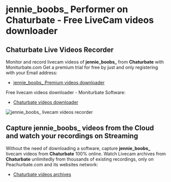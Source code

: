 # jennie_boobs_ Performer on Chaturbate - Free LiveCam videos downloader

## Chaturbate Live Videos Recorder

Monitor and record livecam videos of **jennie_boobs_** from **Chaturbate** with Moniturbate.com
Get a premium trial for free by just and only registering with your Email address:
* [jennie_boobs_ Premium videos downloader](https://moniturbate.com/request-demo-licence-key.html)

Free livecam videos downloader - Moniturbate Software:
* [Chaturbate videos downloader](https://moniturbate.com/moniturbate-download-software.html)

![jennie_boobs_ livecam videos recorder](https://peachurnet.com/templates/moniturbate-software.png)


## Capture jennie_boobs_ videos from the Cloud and watch your recordings on Streaming

Without the need of downloading a software, capture **jennie_boobs_** livecam videos from **Chaturbate** 100% online.
Watch Livecam archives from **Chaturbate** unlimitedly from thousands of existing recordings, only on Peachurbate.com and its websites network:
* [Chaturbate videos archives](https://peachurnet.com/)